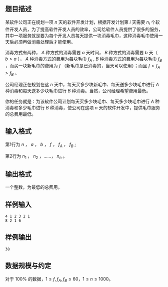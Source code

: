 ## 题目描述

某软件公司正在规划一项 $n$ 天的软件开发计划，根据开发计划第 $i$ 天需要 $n_i$ 个软件开发人员，为了提高软件开发人员的效率，公司给软件人员提供了很多的服务，其中一项服务就是要为每个开发人员每天提供一块消毒毛巾，这种消毒毛巾使用一天后必须再做消毒处理后才能使用。

消毒方式有两种， $A$ 种方式的消毒需要 $a$ 天时间， $B$ 种方式的消毒需要 $b$ 天（ $b>a$ ）， $A$ 种消毒方式的费用为每块毛巾 $f_A$ ,  $B$ 种消毒方式的费用为每块毛巾 $f_B$ ，而买一块新毛巾的费用为 $f$ （新毛巾是已消毒的，当天可以使用）；而且 $f>f_A>f_B$ 。

公司经理正在规划在这 $n$ 天中，每天买多少块新毛巾、每天送多少块毛巾进行 $A$ 种消毒和每天送多少块毛巾进行 $B$ 种消毒。当然，公司经理希望费用最低。

你的任务就是：为该软件公司计划每天买多少块毛巾、每天多少块毛巾进行 $A$ 种消毒和多少毛巾进行 $B$ 种消毒，使公司在这项 $n$ 天的软件开发中，提供毛巾服务的总费用最低。

## 输入格式

第1行为 $n$ ， $a$ ， $b$ ， $f$ ， $f_A$ ， $f_B$ ;

第2行为 $n_1$ ， $n_2$ ，……， $n_n$ 。

## 输出格式

一个整数，为最低的总费用。

## 样例输入

```
4 1 2 3 2 1
8 2 1 6
```

## 样例输出

```
38
```

## 数据规模与约定

对于 $100\%$ 的数据，$1\le f,f
_A,f_B\le 60$，$1\le n\le 1000$。

